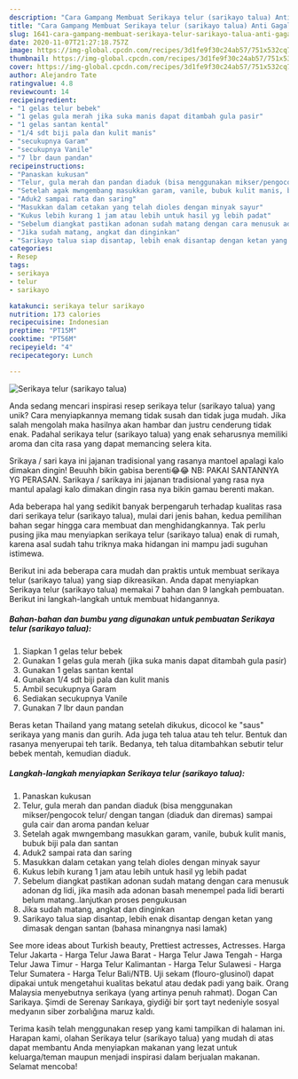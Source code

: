 ```yaml
---
description: "Cara Gampang Membuat Serikaya telur (sarikayo talua) Anti Gagal"
title: "Cara Gampang Membuat Serikaya telur (sarikayo talua) Anti Gagal"
slug: 1641-cara-gampang-membuat-serikaya-telur-sarikayo-talua-anti-gagal
date: 2020-11-07T21:27:18.757Z
image: https://img-global.cpcdn.com/recipes/3d1fe9f30c24ab57/751x532cq70/serikaya-telur-sarikayo-talua-foto-resep-utama.jpg
thumbnail: https://img-global.cpcdn.com/recipes/3d1fe9f30c24ab57/751x532cq70/serikaya-telur-sarikayo-talua-foto-resep-utama.jpg
cover: https://img-global.cpcdn.com/recipes/3d1fe9f30c24ab57/751x532cq70/serikaya-telur-sarikayo-talua-foto-resep-utama.jpg
author: Alejandro Tate
ratingvalue: 4.8
reviewcount: 14
recipeingredient:
- "1 gelas telur bebek"
- "1 gelas gula merah jika suka manis dapat ditambah gula pasir"
- "1 gelas santan kental"
- "1/4 sdt biji pala dan kulit manis"
- "secukupnya Garam"
- "secukupnya Vanile"
- "7 lbr daun pandan"
recipeinstructions:
- "Panaskan kukusan"
- "Telur, gula merah dan pandan diaduk (bisa menggunakan mikser/pengocok telur/ dengan tangan (diaduk dan diremas) sampai gula cair dan aroma pandan keluar"
- "Setelah agak mwngembang masukkan garam, vanile, bubuk kulit manis, bubuk biji pala dan santan"
- "Aduk2 sampai rata dan saring"
- "Masukkan dalam cetakan yang telah dioles dengan minyak sayur"
- "Kukus lebih kurang 1 jam atau lebih untuk hasil yg lebih padat"
- "Sebelum diangkat pastikan adonan sudah matang dengan cara menusuk adonan dg lidi, jika masih ada adonan basah menempel pada lidi berarti belum matang..lanjutkan proses pengukusan"
- "Jika sudah matang, angkat dan dinginkan"
- "Sarikayo talua siap disantap, lebih enak disantap dengan ketan yang dimasak dengan santan (bahasa minangnya nasi lamak)"
categories:
- Resep
tags:
- serikaya
- telur
- sarikayo

katakunci: serikaya telur sarikayo 
nutrition: 173 calories
recipecuisine: Indonesian
preptime: "PT15M"
cooktime: "PT56M"
recipeyield: "4"
recipecategory: Lunch

---
```



![Serikaya telur (sarikayo talua)](https://img-global.cpcdn.com/recipes/3d1fe9f30c24ab57/751x532cq70/serikaya-telur-sarikayo-talua-foto-resep-utama.jpg)

Anda sedang mencari inspirasi resep serikaya telur (sarikayo talua) yang unik? Cara menyiapkannya memang tidak susah dan tidak juga mudah. Jika salah mengolah maka hasilnya akan hambar dan justru cenderung tidak enak. Padahal serikaya telur (sarikayo talua) yang enak seharusnya memiliki aroma dan cita rasa yang dapat memancing selera kita.

Srikaya / sari kaya ini jajanan tradisional yang rasanya mantoel apalagi kalo dimakan dingin! Beuuhh bikin gabisa berenti😂😂 NB: PAKAI SANTANNYA YG PERASAN. Sarikaya / sarikaya ini jajanan tradisional yang rasa nya mantul apalagi kalo dimakan dingin rasa nya bikin gamau berenti makan.

Ada beberapa hal yang sedikit banyak berpengaruh terhadap kualitas rasa dari serikaya telur (sarikayo talua), mulai dari jenis bahan, kedua pemilihan bahan segar hingga cara membuat dan menghidangkannya. Tak perlu pusing jika mau menyiapkan serikaya telur (sarikayo talua) enak di rumah, karena asal sudah tahu triknya maka hidangan ini mampu jadi suguhan istimewa.


Berikut ini ada beberapa cara mudah dan praktis untuk membuat serikaya telur (sarikayo talua) yang siap dikreasikan. Anda dapat menyiapkan Serikaya telur (sarikayo talua) memakai 7 bahan dan 9 langkah pembuatan. Berikut ini langkah-langkah untuk membuat hidangannya.

<!--inarticleads1-->

##### Bahan-bahan dan bumbu yang digunakan untuk pembuatan Serikaya telur (sarikayo talua):

1. Siapkan 1 gelas telur bebek
1. Gunakan 1 gelas gula merah (jika suka manis dapat ditambah gula pasir)
1. Gunakan 1 gelas santan kental
1. Gunakan 1/4 sdt biji pala dan kulit manis
1. Ambil secukupnya Garam
1. Sediakan secukupnya Vanile
1. Gunakan 7 lbr daun pandan


Beras ketan Thailand yang matang setelah dikukus, dicocol ke &#34;saus&#34; serikaya yang manis dan gurih. Ada juga teh talua atau teh telur. Bentuk dan rasanya menyerupai teh tarik. Bedanya, teh talua ditambahkan sebutir telur bebek mentah, kemudian diaduk. 

<!--inarticleads2-->

##### Langkah-langkah menyiapkan Serikaya telur (sarikayo talua):

1. Panaskan kukusan
1. Telur, gula merah dan pandan diaduk (bisa menggunakan mikser/pengocok telur/ dengan tangan (diaduk dan diremas) sampai gula cair dan aroma pandan keluar
1. Setelah agak mwngembang masukkan garam, vanile, bubuk kulit manis, bubuk biji pala dan santan
1. Aduk2 sampai rata dan saring
1. Masukkan dalam cetakan yang telah dioles dengan minyak sayur
1. Kukus lebih kurang 1 jam atau lebih untuk hasil yg lebih padat
1. Sebelum diangkat pastikan adonan sudah matang dengan cara menusuk adonan dg lidi, jika masih ada adonan basah menempel pada lidi berarti belum matang..lanjutkan proses pengukusan
1. Jika sudah matang, angkat dan dinginkan
1. Sarikayo talua siap disantap, lebih enak disantap dengan ketan yang dimasak dengan santan (bahasa minangnya nasi lamak)


See more ideas about Turkish beauty, Prettiest actresses, Actresses. Harga Telur Jakarta - Harga Telur Jawa Barat - Harga Telur Jawa Tengah - Harga Telur Jawa Timur - Harga Telur Kalimantan - Harga Telur Sulawesi - Harga Telur Sumatera - Harga Telur Bali/NTB. Uji sekam (flouro-glusinol) dapat dipakai untuk mengetahui kualitas bekatul atau dedak padi yang baik. Orang Malaysia menyebutnya serikaya (yang artinya penuh rahmat). Dogan Can Sarikaya. Şimdi de Serenay Sarıkaya, giydiği bir şort tayt nedeniyle sosyal medyanın siber zorbalığına maruz kaldı. 

Terima kasih telah menggunakan resep yang kami tampilkan di halaman ini. Harapan kami, olahan Serikaya telur (sarikayo talua) yang mudah di atas dapat membantu Anda menyiapkan makanan yang lezat untuk keluarga/teman maupun menjadi inspirasi dalam berjualan makanan. Selamat mencoba!
